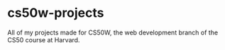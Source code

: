 # cs50w-projects
All of my projects made for CS50W, the web development branch of the CS50 course at Harvard.
